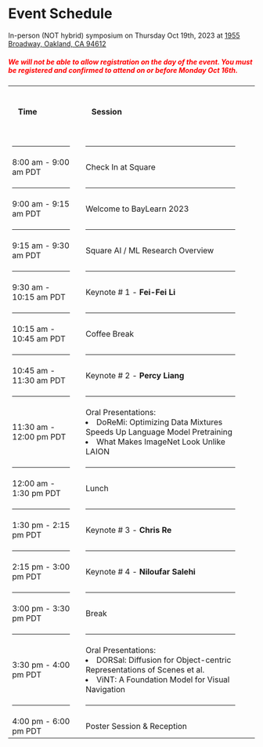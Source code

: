 # Event Schedule
In-person (NOT hybrid) symposium on Thursday Oct 19th, 2023 at 
[1955 Broadway, Oakland, CA 94612](https://maps.app.goo.gl/yjxW9Um3mWE7EDzh8)

<h5 style="color: red;">We will not be able to allow registration on the day of the event. You must be registered and confirmed to attend on or before Monday Oct 16th.</h5><style>

.schedule {
    border-spacing: 20px;
}
.thtd {
    padding: 20px
}
</style>

<table class="schedule">
<tr>
    <td class="thtd"><h4>Time</h4></td>
    <td><p></p></td>
    <td class="thtd"><h4>Session</h4></td>
</tr>
<tr><td><hr><td><p><td><hr><td><p><td><hr></tr>

<tr>
    <td>8:00 am - 9:00 am PDT</td>
    <td><p></p></td>
    <td>Check In at Square</td>
</tr>
<tr><td><hr><td><p><td><hr><td><p><td><hr></tr>


<tr>
    <td>9:00 am - 9:15 am PDT</td>
 <td><p></p></td>
    <td>Welcome to BayLearn 2023</td>
</tr>
<tr><td><hr><td><p><td><hr><td><p><td><hr></tr>

<tr>
    <td>9:15 am - 9:30 am PDT</td>
 <td><p></p></td>
    <td>Square AI / ML Research Overview</td>
</tr>
<tr><td><hr><td><p><td><hr><td><p><td><hr></tr>

<tr>
    <td>9:30 am - 10:15 am PDT</td>
 <td><p></p></td>
    <td>Keynote # 1 - <b>Fei-Fei Li</b></td>
</tr>
<tr><td><hr><td><p><td><hr><td><p><td><hr></tr>

<tr>
    <td>10:15 am - 10:45 am PDT</td>
 <td><p></p></td>
    <td>Coffee Break</td>
</tr>
<tr><td><hr><td><p><td><hr><td><p><td><hr></tr>

<tr>
    <td>10:45 am - 11:30 am PDT</td>
 <td><p></p></td>
    <td>Keynote # 2 - <b>Percy Liang</b></td>
</tr>
<tr><td><hr><td><p><td><hr><td><p><td><hr></tr>

<tr>
    <td>11:30 am - 12:00 pm PDT</td>
 <td><p></p></td>
    <td>Oral Presentations:
<list>
<li> DoReMi: Optimizing Data Mixtures Speeds Up Language Model Pretraining
<li> What Makes ImageNet Look Unlike LAION
</list>
</td>
</tr>
<tr><td><hr><td><p><td><hr><td><p><td><hr></tr>

<tr>
    <td>12:00 am - 1:30 pm PDT</td>
 <td><p></p></td>
    <td>Lunch</td>
</tr>
<tr><td><hr><td><p><td><hr><td><p><td><hr></tr>

<tr>
    <td>1:30 pm - 2:15 pm PDT</td>
 <td><p></p></td>
    <td>Keynote # 3 - <b>Chris Re</b></td>
</tr>
<tr><td><hr><td><p><td><hr><td><p><td><hr></tr>

<tr>
    <td>2:15 pm - 3:00 pm PDT</td>
 <td><p></p></td>
    <td>Keynote # 4 - <b>Niloufar Salehi</b></td>
</tr>
<tr><td><hr><td><p><td><hr><td><p><td><hr></tr>

<tr>
    <td>3:00 pm - 3:30 pm PDT</td>
 <td><p></p></td>
    <td>Break</td>
</tr>
<tr><td><hr><td><p><td><hr><td><p><td><hr></tr>

<tr>
    <td>3:30 pm - 4:00 pm PDT</td>
 <td><p></p></td>
    <td>Oral Presentations:
<list>
<li> DORSal: Diffusion for Object-centric Representations of Scenes et al.</li>
<li>ViNT: A Foundation Model for Visual Navigation </li>
</list></td>
</tr>
<tr><td><hr><td><p><td><hr><td><p><td><hr></tr>

<tr>
    <td>4:00 pm - 6:00 pm PDT</td>
 <td><p></p></td>
    <td>Poster Session & Reception</td>
</tr>

</table>